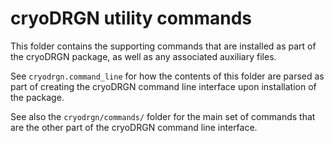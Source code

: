 # cryoDRGN utility commands #

This folder contains the supporting commands that are installed as part of the cryoDRGN package, as well as any
associated auxiliary files.

See `cryodrgn.command_line` for how the contents of this folder are parsed as part of creating the cryoDRGN command
line interface upon installation of the package.

See also the `cryodrgn/commands/` folder for the main set of commands that are the other part of the cryoDRGN command
line interface.
